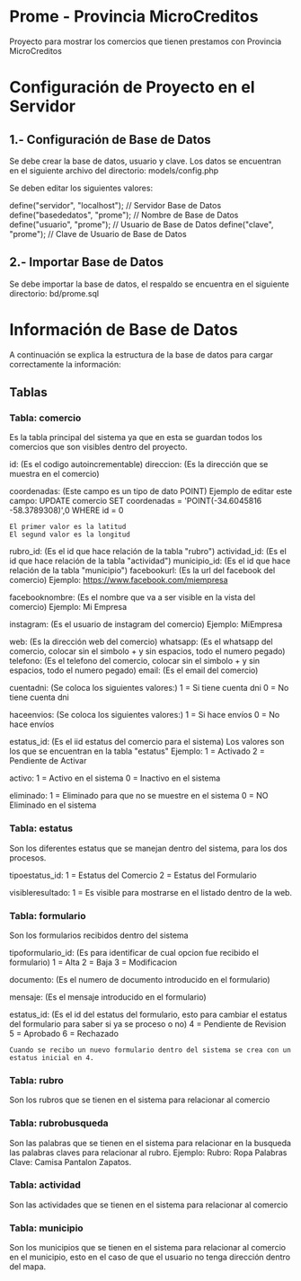 # Prome - Provincia MicroCreditos

Proyecto para mostrar los comercios que tienen prestamos con Provincia MicroCreditos

# Configuración de Proyecto en el Servidor

## 1.- Configuración de Base de Datos

Se debe crear la base de datos, usuario y clave.
Los datos se encuentran en el siguiente archivo del directorio: models/config.php

Se deben editar los siguientes valores: 

define("servidor", "localhost"); // Servidor Base de Datos
define("basededatos", "prome"); // Nombre de Base de Datos
define("usuario", "prome"); // Usuario de Base de Datos
define("clave", "prome"); // Clave de Usuario de Base de Datos


## 2.- Importar Base de Datos

Se debe importar la base de datos, el respaldo se encuentra en el siguiente directorio: bd/prome.sql


# Información de Base de Datos

A continuación se explica la estructura de la base de datos para cargar correctamente la información:

## Tablas

### Tabla: comercio
Es la tabla principal del sistema ya que en esta se guardan todos los comercios que son visibles dentro del proyecto.

id: (Es el codigo autoincrementable)
direccion: (Es la dirección que se muestra en el comercio)

coordenadas: (Este campo es un tipo de dato POINT)
    Ejemplo de editar este campo:
    UPDATE comercio SET coordenadas = 'POINT(-34.6045816 -58.3789308)',0 WHERE id = 0

    El primer valor es la latitud
    El segund valor es la longitud

rubro_id: (Es el id que hace relación de la tabla "rubro")
actividad_id: (Es el id que hace relación de la tabla "actividad")
municipio_id: (Es el id que hace relación de la tabla "municipio")
facebookurl: (Es la url del facebook del comercio)
    Ejemplo:
    https://www.facebook.com/miempresa

facebooknombre: (Es el nombre que va a ser visible en la vista del comercio)
    Ejemplo:
    Mi Empresa

instagram: (Es el usuario de instagram del comercio)
    Ejemplo:
    MiEmpresa

web: (Es la dirección web del comercio)
whatsapp: (Es el whatsapp del comercio, colocar sin el simbolo + y sin espacios, todo el numero pegado)
telefono: (Es el telefono del comercio, colocar sin el simbolo + y sin espacios, todo el numero pegado)
email: (Es el email del comercio)

cuentadni: (Se coloca los siguientes valores:)
    1 = Si tiene cuenta dni
    0 = No tiene cuenta dni

haceenvios: (Se coloca los siguientes valores:)
    1 = Si hace envíos
    0 = No hace envíos

estatus_id: (Es el iid estatus del comercio para el sistema)
    Los valores son los que se encuentran en la tabla "estatus"
    Ejemplo:
    1 = Activado
    2 = Pendiente de Activar

activo: 
    1 = Activo en el sistema
    0 = Inactivo en el sistema

eliminado: 
    1 = Eliminado para que no se muestre en el sistema
    0 = NO Eliminado en el sistema



### Tabla: estatus
Son los diferentes estatus que se manejan dentro del sistema, para los dos procesos.

tipoestatus_id:
    1 = Estatus del Comercio
    2 = Estatus del Formulario

visibleresultado:
    1 = Es visible para mostrarse en el listado dentro de la web.        


### Tabla: formulario
Son los formularios recibidos dentro del sistema

tipoformulario_id: (Es para identificar de cual opcion fue recibido el formulario)
    1 = Alta
    2 = Baja
    3 = Modificacion

documento: (Es el numero de documento introducido en el formulario)

mensaje: (Es el mensaje introducido en el formulario)

estatus_id: (Es el id del estatus del formulario, esto para cambiar el estatus del formulario para saber si ya se proceso o no)
    4 = Pendiente de Revision
    5 = Aprobado
    6 = Rechazado

    Cuando se recibo un nuevo formulario dentro del sistema se crea con un estatus inicial en 4.



### Tabla: rubro
Son los rubros que se tienen en el sistema para relacionar al comercio


### Tabla: rubrobusqueda
Son las palabras que se tienen en el sistema para relacionar en la busqueda las palabras claves para relacionar al rubro.
    Ejemplo:
    Rubro: Ropa
    Palabras Clave:
        Camisa
        Pantalon
        Zapatos.

### Tabla: actividad
Son las actividades que se tienen en el sistema para relacionar al comercio
      
### Tabla: municipio
Son los municipios que se tienen en el sistema para relacionar al comercio en el municipio, esto en el caso de que el usuario no tenga dirección dentro del mapa.


      
